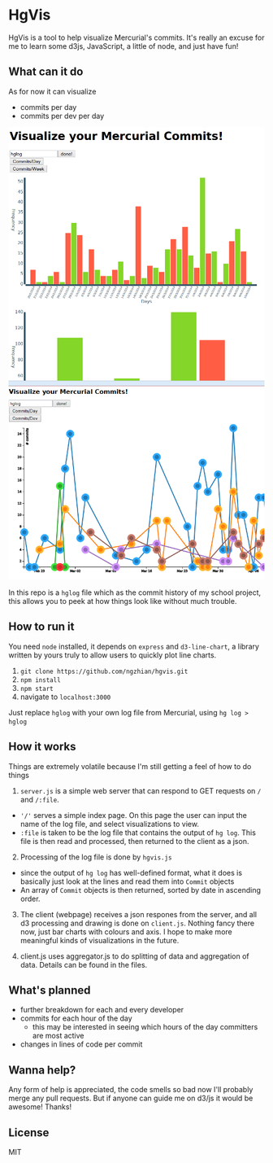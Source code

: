 HgVis
=====

HgVis is a tool to help visualize Mercurial's commits.
It's really an excuse for me to learn some d3js, JavaScript, a little of node, and just have fun!

## What can it do
As for now it can visualize
- commits per day
- commits per dev per day

![HgVis](https://raw.githubusercontent.com/ngzhian/hgvis/master/screens/hgvis.png "HgVis looks like this!")
![HgVis](https://raw.githubusercontent.com/ngzhian/hgvis/master/screens/commits-per-dev-per-day.png "Visualize commits per developer per day")

In this repo is a `hglog` file which as the commit history of my school project, this allows you to peek at how things look like without much trouble.

## How to run it
You need `node` installed, it depends on `express` and `d3-line-chart`, a library written by yours truly to allow users to quickly plot line charts.

1. `git clone https://github.com/ngzhian/hgvis.git`
2. `npm install`
3. `npm start`
4. navigate to `localhost:3000`

Just replace `hglog` with your own log file from Mercurial, using `hg log > hglog`

## How it works
Things are extremely volatile because I'm still getting a feel of how to do things

1. `server.js` is a simple web server that can respond to GET requests on `/` and `/:file`.
 - `'/'` serves a simple index page. On this page the user can input the name of the log file, and select visualizations to view.
 - `:file` is taken to be the log file that contains the output of `hg log`. This file is then read and processed, then returned to the client as a json.

2. Processing of the log file is done by `hgvis.js`
 - since the output of `hg log` has well-defined format, what it does is basically just look at the lines and read them into `Commit` objects
 - An array of `Commit` objects is then returned, sorted by date in ascending order.

3. The client (webpage) receives a json respones from the server, and all d3 processing and drawing is done on `client.js`. Nothing fancy there now, just bar charts with colours and axis. I hope to make more meaningful kinds of visualizations in the future.

4. client.js uses aggregator.js to do splitting of data and aggregation of data. Details can be found in the files.

## What's planned
- further breakdown for each and every developer
- commits for each hour of the day
	- this may be interested in seeing which hours of the day committers are most active
- changes in lines of code per commit

## Wanna help?
Any form of help is appreciated, the code smells so bad now I'll probably merge any pull requests. But if anyone can guide me on d3/js it would be awesome! Thanks!

## License
MIT
